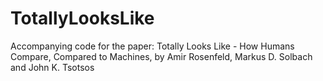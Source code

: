 # TotallyLooksLike
Accompanying code for the paper: Totally Looks Like - How Humans Compare, Compared to Machines, by Amir Rosenfeld, Markus D. Solbach and John K. Tsotsos
